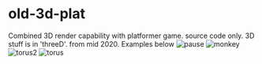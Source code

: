 # old-3d-plat
Combined 3D render capability with platformer game. source code only. 3D stuff is in 'threeD'. from mid 2020. Examples below
![pause](https://user-images.githubusercontent.com/84607804/126351219-fbdd97e2-8a8f-4168-a66d-d302bc3ddb08.gif)
![monkey](https://user-images.githubusercontent.com/84607804/126351224-997e95b6-4823-4ce9-85c1-d68167c16637.gif)
![torus2](https://user-images.githubusercontent.com/84607804/126351229-e43c05f8-6d7e-4ddd-8034-70f9fd99c3ea.gif)
![torus](https://user-images.githubusercontent.com/84607804/126351237-8bf305c5-8a9b-4ca3-92e8-1aceb9dabaad.gif)
